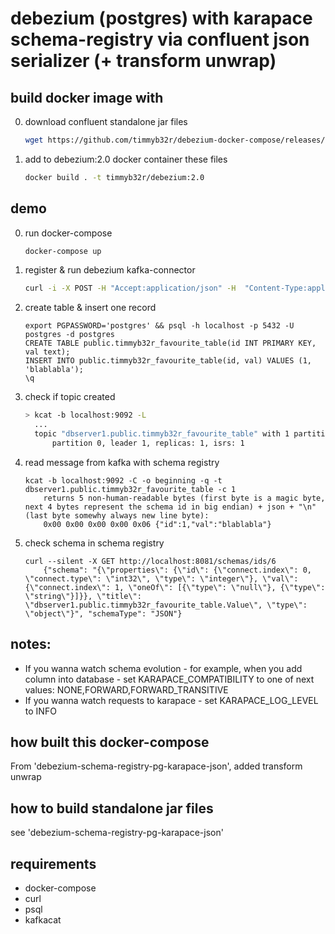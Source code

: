 # debezium (postgres) with karapace schema-registry via confluent json serializer (+ transform unwrap)

## build docker image with

0. download confluent standalone jar files
    ```sh
    wget https://github.com/timmyb32r/debezium-docker-compose/releases/download/7.0.1/confluent-serializers-standalone-7.0.1.tar.gz && tar --strip-components=2 -xzf confluent-serializers-standalone-7.0.1.tar.gz && rm ./confluent-serializers-standalone-7.0.1.tar.gz
    ```

1. add to debezium:2.0 docker container these files
    ```sh
    docker build . -t timmyb32r/debezium:2.0
    ```

## demo

0) run docker-compose
    ```sh
    docker-compose up
    ```

1) register & run debezium kafka-connector
    ```sh
    curl -i -X POST -H "Accept:application/json" -H  "Content-Type:application/json" http://localhost:8083/connectors/ -d @register-postgres-karapace-json-transform-unwrap.json
    ```

2) create table & insert one record
    ```
    export PGPASSWORD='postgres' && psql -h localhost -p 5432 -U postgres -d postgres
    CREATE TABLE public.timmyb32r_favourite_table(id INT PRIMARY KEY, val text);
    INSERT INTO public.timmyb32r_favourite_table(id, val) VALUES (1, 'blablabla');
    \q
    ```

3) check if topic created
    ```sh
    > kcat -b localhost:9092 -L
      ...
      topic "dbserver1.public.timmyb32r_favourite_table" with 1 partitions:
          partition 0, leader 1, replicas: 1, isrs: 1
    ```

4) read message from kafka with schema registry
    ```
    kcat -b localhost:9092 -C -o beginning -q -t dbserver1.public.timmyb32r_favourite_table -c 1
        returns 5 non-human-readable bytes (first byte is a magic byte, next 4 bytes represent the schema id in big endian) + json + "\n" (last byte somewhy always new line byte):
        0x00 0x00 0x00 0x00 0x06 {"id":1,"val":"blablabla"}
    ```

5) check schema in schema registry
    ```
    curl --silent -X GET http://localhost:8081/schemas/ids/6
        {"schema": "{\"properties\": {\"id\": {\"connect.index\": 0, \"connect.type\": \"int32\", \"type\": \"integer\"}, \"val\": {\"connect.index\": 1, \"oneOf\": [{\"type\": \"null\"}, {\"type\": \"string\"}]}}, \"title\": \"dbserver1.public.timmyb32r_favourite_table.Value\", \"type\": \"object\"}", "schemaType": "JSON"}
    ```


## notes:

- If you wanna watch schema evolution - for example, when you add column into database - set KARAPACE_COMPATIBILITY to one of next values: NONE,FORWARD,FORWARD_TRANSITIVE
- If you wanna watch requests to karapace - set KARAPACE_LOG_LEVEL to INFO


## how built this docker-compose

From 'debezium-schema-registry-pg-karapace-json', added transform unwrap


## how to build standalone jar files

see 'debezium-schema-registry-pg-karapace-json'


## requirements

- docker-compose
- curl
- psql
- kafkacat
